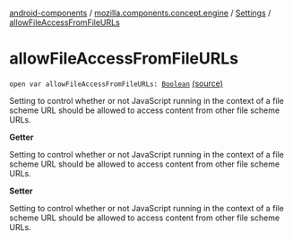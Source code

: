 [android-components](../../index.md) / [mozilla.components.concept.engine](../index.md) / [Settings](index.md) / [allowFileAccessFromFileURLs](./allow-file-access-from-file-u-r-ls.md)

# allowFileAccessFromFileURLs

`open var allowFileAccessFromFileURLs: `[`Boolean`](https://kotlinlang.org/api/latest/jvm/stdlib/kotlin/-boolean/index.html) [(source)](https://github.com/mozilla-mobile/android-components/blob/master/components/concept/engine/src/main/java/mozilla/components/concept/engine/Settings.kt#L102)

Setting to control whether or not JavaScript running in the context of a file scheme URL
should be allowed to access content from other file scheme URLs.

**Getter**

Setting to control whether or not JavaScript running in the context of a file scheme URL
should be allowed to access content from other file scheme URLs.

**Setter**

Setting to control whether or not JavaScript running in the context of a file scheme URL
should be allowed to access content from other file scheme URLs.

